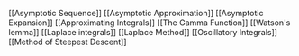 [[Asymptotic Sequence]]
[[Asymptotic Approximation]]
[[Asymptotic Expansion]]
[[Approximating Integrals]]
[[The Gamma Function]]
[[Watson's lemma]]
[[Laplace integrals]]
[[Laplace Method]]
[[Oscillatory Integrals]]
[[Method of Steepest Descent]]
